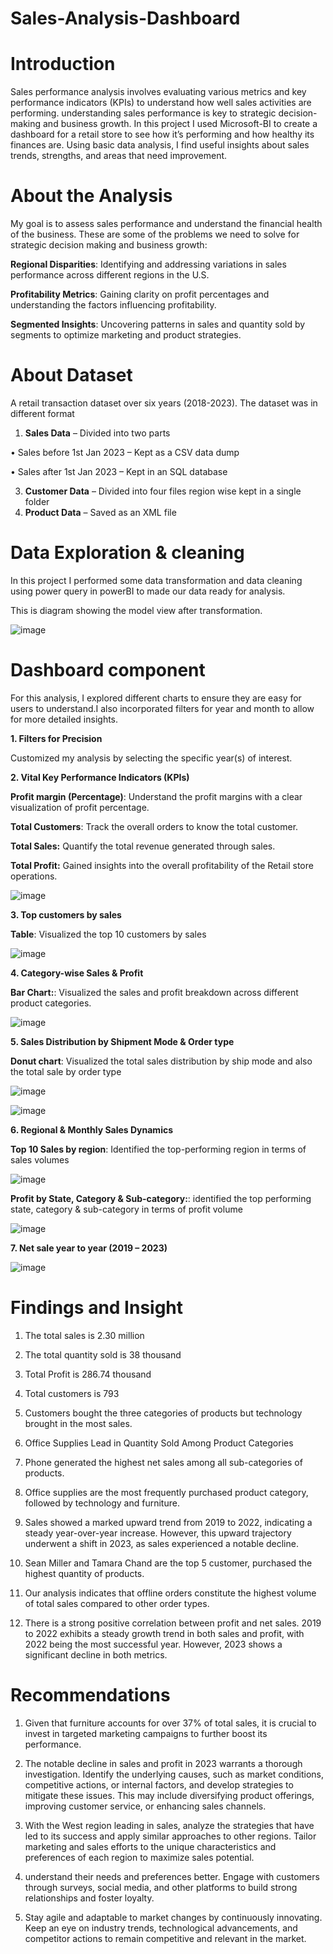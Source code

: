 # Sales-Analysis-Dashboard
# Introduction

Sales performance analysis involves evaluating various metrics and key performance indicators (KPIs) to understand how well sales activities are performing. understanding sales performance is key to strategic decision-making and business growth. In this project I used Microsoft-BI to create a dashboard for a retail store to see how it’s performing and how healthy its finances are. Using basic data analysis, I find useful insights about sales trends, strengths, and areas that need improvement.
# About the Analysis
My goal is to assess sales performance and understand the financial health of the business. These are some of the problems we need to solve for strategic decision making and business growth: 

**Regional Disparities**: Identifying and addressing variations in sales performance across different regions in the U.S.

**Profitability Metrics**: Gaining clarity on profit percentages and understanding the factors influencing profitability.

**Segmented Insights**: Uncovering patterns in sales and quantity sold by segments to optimize marketing and product strategies.
 
# About Dataset
A retail transaction dataset over six years (2018-2023).
The dataset was in different format
1.	**Sales Data** – Divided into two parts
 
• Sales before 1st Jan 2023 – Kept as a CSV data dump

• Sales after 1st Jan 2023 – Kept in an SQL database 

3. 	**Customer Data** – Divided into four files region wise kept in a single folder
4. 	**Product Data** – Saved as an XML file

# Data Exploration & cleaning
In this project I performed some data transformation and data cleaning using power query in powerBI to made our data ready for analysis. 

This is diagram showing the model view after transformation.


![image](https://github.com/user-attachments/assets/a888de74-9b23-4213-b205-962a86992710)

 
# Dashboard component 
For this analysis, I explored different charts to ensure they are easy for users to understand.I also incorporated filters for year and month to allow for more detailed insights. 

**1.	Filters for Precision**

Customized my analysis by selecting the specific year(s) of interest.

**2.	Vital Key Performance Indicators (KPIs)**

**Profit margin (Percentage)**: Understand the profit margins with a clear visualization of profit percentage.

**Total Customers**: Track the overall orders to know the total customer.

**Total Sales:** Quantify the total revenue generated through sales.

**Total Profit:** Gained insights into the overall profitability of the Retail store operations.


![image](https://github.com/user-attachments/assets/2a775293-5696-4125-9dbb-39123dd8cc75)


**3. Top customers by sales**


**Table**: Visualized the top 10 customers by sales

![image](https://github.com/user-attachments/assets/bd883bc5-c6e2-4b85-92cb-3d9e94834e94)


**4.	Category-wise Sales & Profit**

**Bar Chart:**: Visualized the sales and profit breakdown across different product categories.

![image](https://github.com/user-attachments/assets/a8f66c8a-d0ed-44ca-9be5-062e60ff6a52)
 
**5. Sales Distribution by Shipment Mode & Order type**

**Donut chart**: Visualized the total sales distribution by ship mode and also the total sale by order type

![image](https://github.com/user-attachments/assets/40c0513e-5682-4a42-88bb-c88091ca8e25)


![image](https://github.com/user-attachments/assets/27fa05e2-761d-47a8-951d-c27168503681)


**6.	Regional & Monthly Sales Dynamics**

**Top 10 Sales by region**: Identified the top-performing region in terms of sales volumes

![image](https://github.com/user-attachments/assets/3b4d1282-706a-40db-9d05-73a184d802d0)


**Profit by State, Category & Sub-category:**: identified the top performing state, category & sub-category in terms of profit volume

![image](https://github.com/user-attachments/assets/adba5b29-09d4-4505-82e5-579692bc2d67)

**7.	Net sale year to year (2019 – 2023)**

![image](https://github.com/user-attachments/assets/6d2ad076-6071-4c8b-a2bd-b91da5d5699e)

 # Findings and Insight
 
1.	The total sales is 2.30 million
	
2.	The total quantity sold is 38 thousand
	
3.	Total Profit is 286.74 thousand
	
4.	Total customers is 793
	
5.	Customers bought the three categories of products but technology brought in the most sales.

6.	Office Supplies Lead in Quantity Sold Among Product Categories

7.	Phone generated the highest net sales among all sub-categories of products.

8.	Office supplies are the most frequently purchased product category, followed by technology and furniture.
	
9.	Sales showed a marked upward trend from 2019 to 2022, indicating a steady year-over-year increase. However, this upward trajectory underwent a shift in 2023, as sales experienced a notable decline.
	
10.	Sean Miller and Tamara Chand are the top 5 customer, purchased the highest quantity of products.

11.	Our analysis indicates that offline orders constitute the highest volume of total sales compared to other order types.
	
12.	There is a strong positive correlation between profit and net sales. 2019 to 2022 exhibits a steady growth trend in both sales and profit, with 2022 being the most successful year. However, 2023 shows a significant decline in both metrics.
    
# Recommendations

1.	Given that furniture accounts for over 37% of total sales, it is crucial to invest in targeted marketing campaigns to further boost its performance.
  
2.	The notable decline in sales and profit in 2023 warrants a thorough investigation. Identify the underlying causes, such as market conditions, competitive actions, or internal factors, and develop strategies to mitigate these issues. This may include diversifying product offerings, improving customer service, or enhancing sales channels.
   
3.	With the West region leading in sales, analyze the strategies that have led to its success and apply similar approaches to other regions. Tailor marketing and sales efforts to the unique characteristics and preferences of each region to maximize sales potential.

5.  understand their needs and preferences better. Engage with customers through surveys, social media, and other platforms to build strong relationships and foster loyalty.

6.	Stay agile and adaptable to market changes by continuously innovating. Keep an eye on industry trends, technological advancements, and competitor actions to remain competitive and relevant in the market.




